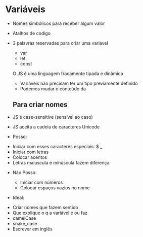 # Variáveis
* Nomes simbólicos para receber algum valor
* Atalhos de codigo 
* 3 palavras reservadas para criar uma variavel
  * var
  * let
  * const

  O JS é uma linguagem fracamente tipada e dinâmica
  - Variáveis não precisam ter um tipo previamente definido
  - Podemos mudar o conteúdo da 
  
  ## Para criar nomes
 * JS é case-sensitive (sensível ao caso)
 * JS aceita a cadeia de caracteres Unicode

 - Posso:
  * Iniciar com esses caracteres especiais: $ _
  * Iniciar com letras
  * Colocar acentos
  * Letras maíuscula e minúscula fazem diferença

- Não Posso:
  * Iniciar com números
  * Colocar espaços vazios no nome

- Ideal:
 * Criar nomes que fazem sentido
 * Que explique o q a variável é ou faz
 * camelCase
 * snake_case
 * Escrever em inglês  
    

  
